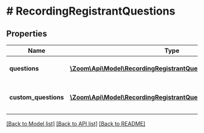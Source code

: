 # # RecordingRegistrantQuestions

## Properties

Name | Type | Description | Notes
------------ | ------------- | ------------- | -------------
**questions** | [**\Zoom\Api\Model\RecordingRegistrantQuestionsQuestions[]**](RecordingRegistrantQuestionsQuestions.md) | Array of Registrant Questions | [optional] 
**custom_questions** | [**\Zoom\Api\Model\RecordingRegistrantQuestionsCustomQuestions[]**](RecordingRegistrantQuestionsCustomQuestions.md) | Array of Registrant Custom Questions | [optional] 

[[Back to Model list]](../../README.md#documentation-for-models) [[Back to API list]](../../README.md#documentation-for-api-endpoints) [[Back to README]](../../README.md)


